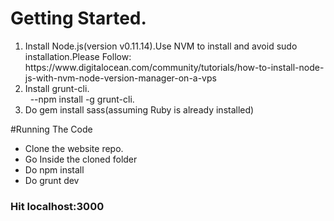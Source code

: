 # Getting Started.
<ol>
  <li>
    Install Node.js(version v0.11.14).Use NVM to install and avoid sudo installation.Please Follow:<br/>
    https://www.digitalocean.com/community/tutorials/how-to-install-node-js-with-nvm-node-version-manager-on-a-vps
  </li>
<li>
      Install grunt-cli.<br/>
     &nbsp;&nbsp;--npm install -g grunt-cli.<br/>
</li>
  <li>
    Do gem install sass(assuming Ruby is already installed)
  </li>
</ol>
#Running The Code
<ul>
<li>Clone the website repo.</li>
<li>Go Inside the cloned folder</li>
<li>Do npm install</li>
<li>Do grunt dev</li>
</ul>
<h3> Hit localhost:3000</h3>
  

  
